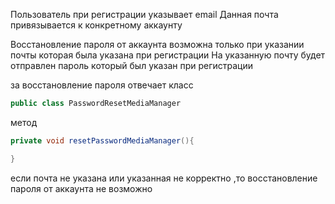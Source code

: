 Пользователь при регистрации указывает email 
Данная почта привязывается к конкретному аккаунту 

Восстановление пароля от аккаунта возможна только при указании почты которая была указана при регистрации
На указанную почту будет отправлен пароль который был указан при регистрации

за восстановление пароля отвечает класс

```java
public class PasswordResetMediaManager
```

метод 

```java
private void resetPasswordMediaManager(){

}
```

если почта не указана или указанная не корректно ,то восстановление пароля от аккаунта не возможно